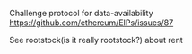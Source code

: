 Challenge protocol for data-availability
https://github.com/ethereum/EIPs/issues/87

See rootstock(is it really rootstock?) about rent
